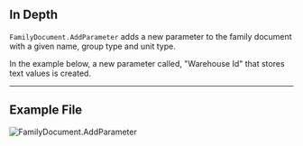 ## In Depth
`FamilyDocument.AddParameter` adds a new parameter to the family document with a given name, group type and unit type.

In the example below, a new parameter called, "Warehouse Id" that stores text values is created.
___
## Example File

![FamilyDocument.AddParameter](./Revit.Application.FamilyDocument.AddParameter_img.jpg)
